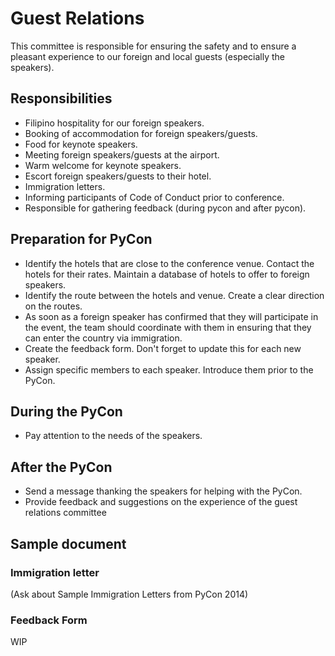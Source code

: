 # Guest Relations

This committee is responsible for ensuring the safety and to ensure a pleasant experience to our foreign and local guests (especially the speakers).

## Responsibilities

- Filipino hospitality for our foreign speakers.
- Booking of accommodation for foreign speakers/guests.
- Food for keynote speakers.
- Meeting foreign speakers/guests at the airport.
- Warm welcome for keynote speakers.
- Escort foreign speakers/guests to their hotel.
- Immigration letters.
- Informing participants of Code of Conduct prior to conference.
- Responsible for gathering feedback (during pycon and after pycon).

## Preparation for PyCon
- Identify the hotels that are close to the conference venue. Contact the hotels for their rates. Maintain a database of hotels to offer to foreign speakers.
- Identify the route between the hotels and venue. Create a clear direction on the routes.
- As soon as a foreign speaker has confirmed that they will participate in the event, the team should coordinate with them in ensuring that they can enter the country via immigration.
- Create the feedback form. Don't forget to update this for each new speaker.
- Assign specific members to each speaker. Introduce them prior to the PyCon.

## During the PyCon
- Pay attention to the needs of the speakers.

## After the PyCon
- Send a message thanking the speakers for helping with the PyCon.
- Provide feedback and suggestions on the experience of the guest relations committee


## Sample document
### Immigration letter
(Ask about Sample Immigration Letters from PyCon 2014)

### Feedback Form
WIP
